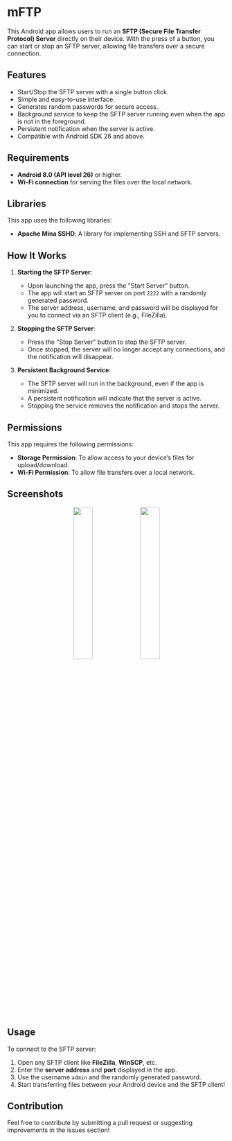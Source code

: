 # mFTP

This Android app allows users to run an **SFTP (Secure File Transfer Protocol) Server** directly on their device. With the press of a button, you can start or stop an SFTP server, allowing file transfers over a secure connection.


## Features

- Start/Stop the SFTP server with a single button click.
- Simple and easy-to-use interface.
- Generates random passwords for secure access.
- Background service to keep the SFTP server running even when the app is not in the foreground.
- Persistent notification when the server is active.
- Compatible with Android SDK 26 and above.


## Requirements

- **Android 8.0 (API level 26)** or higher.
- **Wi-Fi connection** for serving the files over the local network.


## Libraries

This app uses the following libraries:

- **Apache Mina SSHD**: A library for implementing SSH and SFTP servers.


## How It Works

1. **Starting the SFTP Server**:
   - Upon launching the app, press the "Start Server" button.
   - The app will start an SFTP server on port `2222` with a randomly generated password.
   - The server address, username, and password will be displayed for you to connect via an SFTP client (e.g., FileZilla).

2. **Stopping the SFTP Server**:
   - Press the "Stop Server" button to stop the SFTP server.
   - Once stopped, the server will no longer accept any connections, and the notification will disappear.

3. **Persistent Background Service**:
   - The SFTP server will run in the background, even if the app is minimized.
   - A persistent notification will indicate that the server is active.
   - Stopping the service removes the notification and stops the server.


## Permissions

This app requires the following permissions:
- **Storage Permission**: To allow access to your device’s files for upload/download.
- **Wi-Fi Permission**: To allow file transfers over a local network.


## Screenshots

<p align="center">
  <img src="https://github.com/user-attachments/assets/adf09c38-3413-4727-92ef-8437b377f800" width="30%" />
  <img src="https://github.com/user-attachments/assets/4751571a-0ff8-4762-ae24-43b198c16767" width="30%" />
</p>

## Usage

To connect to the SFTP server:
1. Open any SFTP client like **FileZilla**, **WinSCP**, etc.
2. Enter the **server address** and **port** displayed in the app.
3. Use the username `admin` and the randomly generated password.
4. Start transferring files between your Android device and the SFTP client!


## Contribution

Feel free to contribute by submitting a pull request or suggesting improvements in the issues section!
